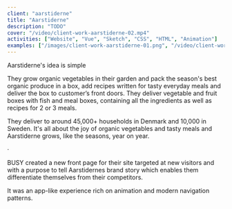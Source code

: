 ```yaml
---
client: "aarstiderne"
title: "Aarstiderne"
description: "TODO"
cover: "/video/client-work-aarstiderne-02.mp4"
activities: ["Website", "Vue", "Sketch", "CSS", "HTML", "Animation"]
examples: ["/images/client-work-aarstiderne-01.png", "/video/client-work-aarstiderne.mp4", "/video/client-work-aarstiderne-02.mp4"]
---
```


Aarstiderne's idea is simple

They grow organic vegetables in their garden and pack the season's best organic produce in a box, add recipes written for tasty everyday meals and deliver the box to customer’s front doors. They deliver vegetable and fruit boxes with fish and meal boxes, containing all the ingredients as well as recipes for 2 or 3 meals.

They deliver to around 45,000+ households in Denmark and 10,000 in Sweden. It's all about the joy of organic vegetables and tasty meals and Aarstiderne grows, like the seasons, year on year.

&middot;

BUSY created a new front page for their site targeted at new visitors and with a purpose to tell Aarstidernes brand story which enables them differentiate themselves from their competitors.

It was an app-like experience rich on animation and modern navigation patterns.